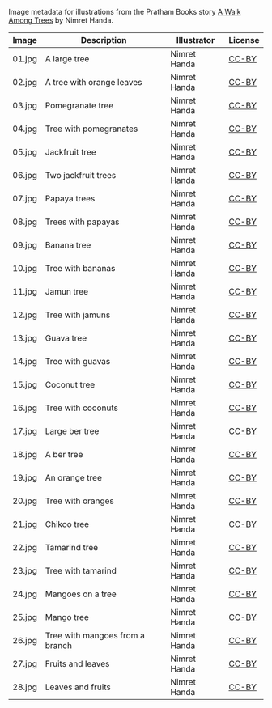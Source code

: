 Image metadata for illustrations from the Pratham Books story [A Walk Among Trees](https://storyweaver.org.in/stories/180-a-walk-among-trees) by Nimret Handa.

Image | Description | Illustrator | License
----- | ----------- | ----------- | -------
01.jpg | A large tree | Nimret Handa | [CC-BY](https://creativecommons.org/licenses/by/4.0/)
02.jpg | A tree with orange leaves | Nimret Handa | [CC-BY](https://creativecommons.org/licenses/by/4.0/)
03.jpg | Pomegranate tree | Nimret Handa | [CC-BY](https://creativecommons.org/licenses/by/4.0/)
04.jpg | Tree with pomegranates | Nimret Handa | [CC-BY](https://creativecommons.org/licenses/by/4.0/)
05.jpg | Jackfruit tree | Nimret Handa | [CC-BY](https://creativecommons.org/licenses/by/4.0/)
06.jpg | Two jackfruit trees | Nimret Handa | [CC-BY](https://creativecommons.org/licenses/by/4.0/)
07.jpg | Papaya trees | Nimret Handa | [CC-BY](https://creativecommons.org/licenses/by/4.0/)
08.jpg | Trees with papayas | Nimret Handa | [CC-BY](https://creativecommons.org/licenses/by/4.0/)
09.jpg | Banana tree | Nimret Handa | [CC-BY](https://creativecommons.org/licenses/by/4.0/)
10.jpg | Tree with bananas | Nimret Handa | [CC-BY](https://creativecommons.org/licenses/by/4.0/)
11.jpg | Jamun tree | Nimret Handa | [CC-BY](https://creativecommons.org/licenses/by/4.0/)
12.jpg | Tree with jamuns | Nimret Handa | [CC-BY](https://creativecommons.org/licenses/by/4.0/)
13.jpg | Guava tree | Nimret Handa | [CC-BY](https://creativecommons.org/licenses/by/4.0/)
14.jpg | Tree with guavas | Nimret Handa | [CC-BY](https://creativecommons.org/licenses/by/4.0/)
15.jpg | Coconut tree | Nimret Handa | [CC-BY](https://creativecommons.org/licenses/by/4.0/)
16.jpg | Tree with coconuts | Nimret Handa | [CC-BY](https://creativecommons.org/licenses/by/4.0/)
17.jpg | Large ber tree | Nimret Handa | [CC-BY](https://creativecommons.org/licenses/by/4.0/)
18.jpg | A ber tree | Nimret Handa | [CC-BY](https://creativecommons.org/licenses/by/4.0/)
19.jpg | An orange tree | Nimret Handa | [CC-BY](https://creativecommons.org/licenses/by/4.0/)
20.jpg | Tree with oranges | Nimret Handa | [CC-BY](https://creativecommons.org/licenses/by/4.0/)
21.jpg | Chikoo tree | Nimret Handa | [CC-BY](https://creativecommons.org/licenses/by/4.0/)
22.jpg | Tamarind tree | Nimret Handa | [CC-BY](https://creativecommons.org/licenses/by/4.0/)
23.jpg | Tree with tamarind | Nimret Handa | [CC-BY](https://creativecommons.org/licenses/by/4.0/)
24.jpg | Mangoes on a tree | Nimret Handa | [CC-BY](https://creativecommons.org/licenses/by/4.0/)
25.jpg | Mango tree | Nimret Handa | [CC-BY](https://creativecommons.org/licenses/by/4.0/)
26.jpg | Tree with mangoes from a branch | Nimret Handa | [CC-BY](https://creativecommons.org/licenses/by/4.0/)
27.jpg | Fruits and leaves | Nimret Handa | [CC-BY](https://creativecommons.org/licenses/by/4.0/)
28.jpg | Leaves and fruits | Nimret Handa | [CC-BY](https://creativecommons.org/licenses/by/4.0/)
